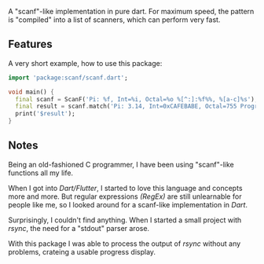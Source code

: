 <!--
This README describes the package. If you publish this package to pub.dev,
this README's contents appear on the landing page for your package.

For information about how to write a good package README, see the guide for
[writing package pages](https://dart.dev/guides/libraries/writing-package-pages).

For general information about developing packages, see the Dart guide for
[creating packages](https://dart.dev/guides/libraries/create-library-packages)
and the Flutter guide for
[developing packages and plugins](https://flutter.dev/developing-packages).
-->

A "scanf"-like implementation in pure dart. For maximum speed, the pattern is
"compiled" into a list of scanners, which can perform very fast.

## Features

A very short example, how to use this package:

```Dart
import 'package:scanf/scanf.dart';

void main() {
  final scanf = ScanF('Pi: %f, Int=%i, Octal=%o %[^:]:%f%%, %[a-c]%s');
  final result = scanf.match('Pi: 3.14, Int=0xCAFEBABE, Octal=755 Progress:34.2%, abcdef');
  print('$result');
}
```

## Notes

Being an old-fashioned C programmer, I have been using "scanf"-like functions all my life.

When I got into *Dart/Flutter*, I started to love this language and concepts more and more.
But regular expressions *(RegEx)* are still unlearnable for people like me,
so I looked around for a scanf-like implementation in *Dart*.

Surprisingly, I couldn't find anything. When I started a small project with *rsync*, the need for a
"stdout" parser arose.

With this package I was able to process the output of *rsync* without any problems, crateing a usable progress display.
